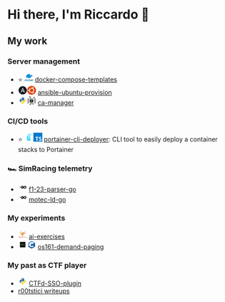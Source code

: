 # Hi there, I'm Riccardo 👋

## My work

### Server management

- ⭐ <code><img height="20" src="https://raw.githubusercontent.com/github/explore/main/topics/docker/docker.png"></code> [docker-compose-templates](https://github.com/riccardotornesello/docker-compose-templates)
- <code><img height="20" src="https://raw.githubusercontent.com/github/explore/main/topics/ansible/ansible.png"><img height="20" src="https://raw.githubusercontent.com/github/explore/main/topics/ubuntu/ubuntu.png"></code> [ansible-ubuntu-provision](https://github.com/riccardotornesello/ansible-ubuntu-provision)
- <code><img height="20" src="https://raw.githubusercontent.com/github/explore/main/topics/python/python.png"><img height="20" src="https://raw.githubusercontent.com/github/explore/main/topics/cryptography/cryptography.png"></code> [ca-manager](https://github.com/riccardotornesello/ca-manager)

### CI/CD tools

- ⭐ <code><img height="20" src="https://raw.githubusercontent.com/github/explore/main/topics/portainer/portainer.png"><img height="20" src="https://raw.githubusercontent.com/github/explore/main/topics/typescript/typescript.png"></code> [portainer-cli-deployer](https://github.com/riccardotornesello/portainer-cli-deployer): CLI tool to easily deploy a container stacks to Portainer

### 🏎️ SimRacing telemetry

- <code><img height="20" src="https://raw.githubusercontent.com/github/explore/main/topics/go/go.png"></code> [f1-23-parser-go](https://github.com/riccardotornesello/f1-23-parser-go)
- <code><img height="20" src="https://raw.githubusercontent.com/github/explore/main/topics/go/go.png"></code> [motec-ld-go](https://github.com/riccardotornesello/motec-ld-go)

### My experiments

- <code><img height="20" src="https://raw.githubusercontent.com/github/explore/main/topics/tensorflow/tensorflow.png"></code> [ai-exercises](https://github.com/riccardotornesello/ai-exercises)
- <code><img height="20" src="https://raw.githubusercontent.com/github/explore/main/topics/assembly/assembly.png"><img height="20" src="https://raw.githubusercontent.com/github/explore/main/topics/c/c.png"></code> [os161-demand-paging](https://github.com/riccardotornesello/os161-demand-paging)

### My past as CTF player

- <code><img height="20" src="https://raw.githubusercontent.com/github/explore/main/topics/python/python.png"></code> [CTFd-SSO-plugin](https://github.com/riccardotornesello/CTFd-SSO-plugin)
- [r00tstici writeups](https://github.com/r00tstici/writeups)
